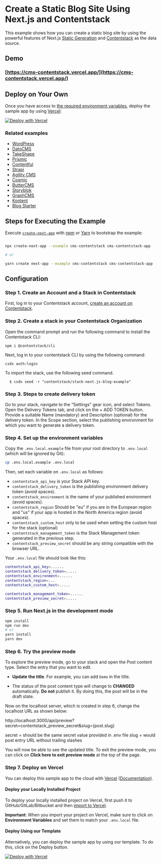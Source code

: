 # Create a Static Blog Site Using Next.js and Contentstack

This example shows how you can create a static blog site by using the powerful features of Next.js [Static Generation](https://nextjs.org/docs/basic-features/pages) and [Contentstack](https://www.sanity.io/) as the data source.

## Demo

### [https://cms-contentstack.vercel.app/](https://cms-contentstack.vercel.app/)

## Deploy on Your Own

Once you have access to [the required environment variables](#step-4-set-up-environment-variables), deploy the sample app by using [Vercel](https://vercel.com?utm_source=github&utm_medium=readme&utm_campaign=next-example):

[![Deploy with Vercel](https://vercel.com/button)](https://vercel.com/import/git?c=1&s=https://github.com/vercel/next.js/tree/canary/examples/cms-contentstack&env=contentstack_api_key,contentstack_delivery_token,contentstack_environment,contentstack_management_token,contentstack_preview_secret)

### Related examples

- [WordPress](/examples/cms-wordpress)
- [DatoCMS](/examples/cms-datocms)
- [TakeShape](/examples/cms-takeshape)
- [Prismic](/examples/cms-prismic)
- [Contentful](/examples/cms-contentful)
- [Strapi](/examples/cms-strapi)
- [Agility CMS](/examples/cms-agilitycms)
- [Cosmic](/examples/cms-cosmic)
- [ButterCMS](/examples/cms-buttercms)
- [Storyblok](/examples/cms-storyblok)
- [GraphCMS](/examples/cms-graphcms)
- [Kontent](/examples/cms-kontent)
- [Blog Starter](/examples/blog-starter)

## Steps for Executing the Example

Execute [`create-next-app`](https://github.com/vercel/next.js/tree/canary/packages/create-next-app) with [npm](https://docs.npmjs.com/cli/init) or [Yarn](https://yarnpkg.com/lang/en/docs/cli/create/) to bootstrap the example:

```bash

npx create-next-app --example cms-contentstack cms-contentstack-app

# or

yarn create next-app --example cms-contentstack cms-contentstack-app
```

## Configuration

### Step 1. Create an Account and a Stack in Contentstack

First, log in to your Contentstack account, [create an account on Contentstack](https://www.contentstack.com/try-for-free/).

### Step 2. Create a stack in your Contentstack Organization

Open the command prompt and run the following command to install the Contentstack CLI:

`npm i @contentstack/cli`

Next, log in to your contentstack CLI by using the following command:

`csdx auth:login`

To import the stack, use the following seed command.

```
  $ csdx seed -r "contentstack/stack-next.js-blog-example"
```
### Step 3. Steps to create delivery token
Go to your stack, navigate to the “Settings” gear icon, and select Tokens.
Open the Delivery Tokens tab, and click on the + ADD TOKEN button.
Provide a suitable Name (mandatory) and Description (optional) for the delivery token.
In the Scope section, select the publishing environment for which you want to generate a delivery token.

### Step 4. Set up the environment variables

Copy the `.env.local.example` file from your root directory to `.env.local` (which will be ignored by Git):

```bash
cp .env.local.example .env.local
```

Then, set each variable on `.env.local` as follows:

- `contentstack_api_key` is your Stack API key.
- `contentstack_delivery_token` is the publishing environment delivery token (avoid spaces).
- `contentstack_environment` is the name of your published environment (avoid spaces).
- `contentstack_region` Should be "eu" if you are in the European region and "us" if your app is hosted in the North America region (avoid spaces).
- `contentstack_custom_host` only to be used when setting the custom host for the stack (optional)
- `contentstack_management_token` is the Stack Management token generated in the previous step.
- `contentstack_preview_secret` should be any string compatible with the browser URL.

Your `.env.local` file should look like this:

```bash
contentstack_api_key=......
contentstack_delivery_token=.....
contentstack_environment=......
contentstack_region=...
contentstack_custom_host=.....

contentstack_management_token=......
contentstack_preview_secret=.....
```

### Step 5. Run Next.js in the development mode

```bash
npm install
npm run dev
# or
yarn install
yarn dev
```

### Step 6. Try the preview mode

To explore the preview mode, go to your stack and open the Post content type. Select the entry that you want to edit.

- **Update the title**. For example, you can add `Demo` in the title.

- The status of the post content type will change to **CHANGED** automatically. **Do not** publish it. By doing this, the post will be in the draft state.

Now on the localhost server, which is created in step 6, change the localhost URL as shown below:

http://localhost:3000/api/preview?secret=contentstack_preview_secret&slug={post.slug}

secret = should be the same secret value provided in .env file
slug = would post entry URL without trailing slashes

You will now be able to see the updated title. To exit the preview mode, you can click on **Click here to exit preview mode** at the top of the page.

### Step 7. Deploy on Vercel

You can deploy this sample app to the cloud with [Vercel](https://vercel.com?utm_source=github&utm_medium=readme&utm_campaign=next-example) ([Documentation](https://nextjs.org/docs/deployment)).

#### Deploy your Locally Installed Project

To deploy your locally installed project on Vercel, first push it to GitHub/GitLab/Bitbucket and then [import to Vercel](https://vercel.com/import/git?utm_source=github&utm_medium=readme&utm_campaign=next-example).

**Important**: When you import your project on Vercel, make sure to click on **Environment Variables** and set them to match your `.env.local` file.

#### Deploy Using our Template

Alternatively, you can deploy the sample app by using our template. To do this, click on the Deploy button.

[![Deploy with Vercel](https://vercel.com/button)](https://vercel.com/import/git?c=1&s=https://github.com/vercel/next.js/tree/canary/examples/cms-contentstack&env=contentstack_api_key,contentstack_delivery_token,contentstack_environment,contentstack_management_token,contentstack_preview_secret)

